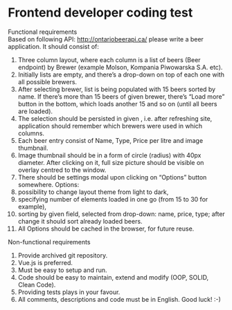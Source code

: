 # Frontend developer coding test
Functional requirements \
Based on following API: http://ontariobeerapi.ca/ please write a beer application. It should consist of:

1. Three column layout, where each column is a list of beers (Beer endpoint) by Brewer (example Molson, Kompania Piwowarska S.A. etc).
2. Initially lists are empty, and there’s a drop-down on top of each one with all possible brewers.
3. After selecting brewer, list is being populated with 15 beers sorted by name. If there’s more than 15 beers of given brewer, there’s “Load more” button in the bottom, which loads another 15 and so on (until all beers are loaded).
4. The selection should be persisted in given , i.e. after refreshing site, application should remember which brewers were used in which columns.
5. Each beer entry consist of Name, Type,  Price per litre and image thumbnail.
6. Image thumbnail should be in a form of circle (radius) with 40px diameter. After clicking on it, full size picture should be visible on overlay centred to the window.
7. There should be settings modal upon clicking on “Options” button somewhere. Options:
1. possibility to change layout theme from light to dark,
2. specifying number of elements loaded in one go (from 15 to 30 for example),
3. sorting by given field, selected from drop-down: name, price, type; after change it should sort already loaded beers.
8. All Options should be cached in the browser, for future reuse.
 
Non-functional requirements
1. Provide archived git repository.
2. Vue.js is preferred.
3. Must be easy to setup and run.
4. Code should be easy to maintain, extend and modify (OOP, SOLID, Clean Code).
5. Providing tests plays in your favour.
6. All comments, descriptions and code must be in English.
Good luck! :-)
